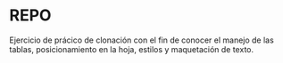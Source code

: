 # REPO
Ejercicio de prácico de clonación con el fin de conocer el manejo de las tablas, posicionamiento en la hoja, estilos y maquetación de texto.
